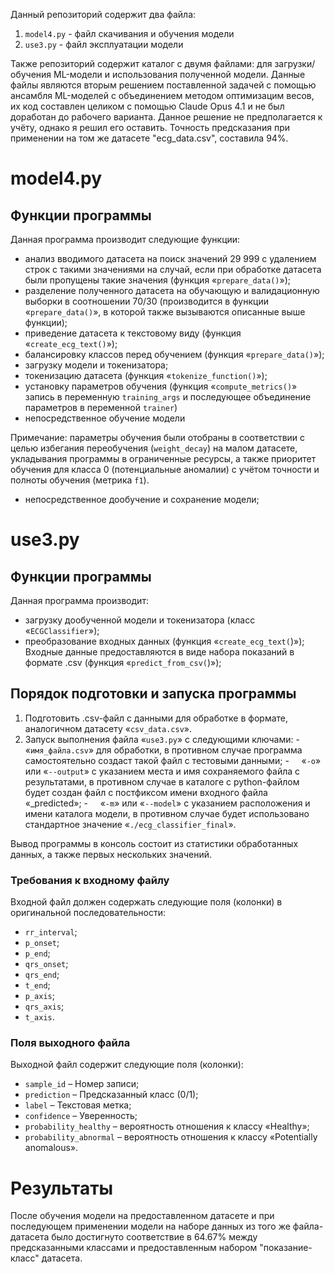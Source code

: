 Данный репозиторий содержит два файла:
1. `model4.py` - файл скачивания и обучения модели
2. `use3.py` - файл эксплуатации модели

Также репозиторий содержит каталог с двумя файлами: для загрузки/обучения ML-модели и использования полученной модели.
Данные файлы являются вторым решением поставленной задачей с помощью ансамбля ML-моделей с объединением методом оптимизацим весов, их код составлен целиком с помощью Claude Opus 4.1 и не был доработан до рабочего варианта. Данное решение не предполагается к учёту, однако я решил его оставить. Точность предсказания при применении на том же датасете "ecg_data.csv", составила 94%.

# model4.py
## Функции программы
Данная программа производит следующие функции:
- анализ вводимого датасета на поиск значений 29 999 с удалением строк с такими значениями на случай, если при обработке датасета были пропущены такие значения (функция «`prepare_data()`»);
- разделение полученного датасета на обучающую и валидационную выборки в соотношении 70/30 (производится в функции «`prepare_data()`», в которой также вызываются описанные выше функции);
- приведение датасета к текстовому виду (функция «`create_ecg_text()`»);
- балансировку классов перед обучением (функция «`prepare_data()`»);
- загрузку модели и токенизатора;
- токенизацию датасета (функция «`tokenize_function()`»);
- установку параметров обучения (функция «`compute_metrics()`» запись в переменную `training_args` и последующее объединение параметров в переменной `trainer`)
- непосредственное обучение модели

Примечание: параметры обучения были отобраны в соответствии с целью избегания переобучения (`weight_decay`)  на малом датасете, укладывания программы в ограниченные ресурсы, а также приоритет обучения для класса 0 (потенциальные аномалии) с учётом точности и полноты обучения (метрика `f1`).
- непосредственное дообучение и сохранение модели;

# use3.py
## Функции программы
Данная программа производит:
- загрузку дообученной модели и токенизатора (класс «`ECGClassifier`»);
- преобразование входных данных (функция «`create_ecg_text(`)»);
Входные данные предоставляются в виде набора показаний в формате .csv (функция «`predict_from_csv(`)»);

## Порядок подготовки и запуска программы
1. Подготовить .csv-файл с данными для обработке в формате, аналогичном датасету «`csv_data.csv`».
2. Запуск выполнения файла «`use3.py`» с следующими ключами:
-     «`имя_файла.csv`» для обработки, в противном случае программа самостоятельно создаст такой файл с тестовыми данными;
-     «`-o`» или «`--output`» с указанием места и имя сохраняемого файла с результатами, в противном случае в каталоге с python-файлом будет создан файл с постфиксом имени входного файла «_predicted»;
-     «`-m`» или «`--model`» с указанием расположения и имени каталога модели, в противном случае будет использовано стандартное значение «`./ecg_classifier_final`».

Вывод программы в консоль состоит из статистики обработанных данных, а также первых нескольких значений.

### Требования к входному файлу

Входной файл должен содержать следующие поля (колонки) в оригинальной последовательности:
- `rr_interval`;
- `p_onset`;
- `p_end`;
- `qrs_onset`;
- `qrs_end`;
- `t_end`;
- `p_axis`;
- `qrs_axis`;
- `t_axis`.

### Поля выходного файла

Выходной файл содержит следующие поля (колонки):
- `sample_id` – Номер записи;
- `prediction` – Предсказанный класс (0/1);
- `label` – Текстовая метка;
- `confidence` – Уверенность;
- `probability_healthy` – вероятность отношения к классу «Healthy»;
- `probability_abnormal` – вероятность отношения к классу «Potentially anomalous».

# Результаты
После обучения модели на предоставленном датасете и при последующем применении модели на наборе данных из того же файла-датасета было достигнуто соответствие в 64.67% между предсказанными классами и предоставленным набором "показание-класс" датасета.
